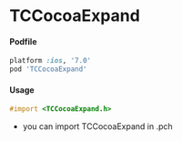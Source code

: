 # TCCocoaExpand

#### Podfile

```ruby
platform :ios, '7.0'
pod 'TCCocoaExpand'
```

#### Usage
```Objective-C
#import <TCCocoaExpand.h>
```
* you can import TCCocoaExpand in .pch
